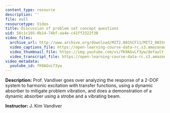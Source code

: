 ```yaml
---
content_type: resource
description: ''
file: null
resourcetype: Video
title: Discussion of problem set concept questions
uid: 56c1c105-0b14-74bf-aa4e-c41ff2322f38
video_files:
  archive_url: http://www.archive.org/download/MIT2.003SCF11/MIT2_003SCF11_lec26_300k.mp4
  video_captions_file: https://open-learning-course-data-rc.s3.amazonaws.com/2-003sc-engineering-dynamics-fall-2011/0ee6d0cb0a95598aa294b20e7dc4745c_fK9AGvLf3yw.vtt
  video_thumbnail_file: https://img.youtube.com/vi/fK9AGvLf3yw/default.jpg
  video_transcript_file: https://open-learning-course-data-rc.s3.amazonaws.com/2-003sc-engineering-dynamics-fall-2011/c17f5833b9e7a77161f6bf59a8a1a773_fK9AGvLf3yw.pdf
video_metadata:
  youtube_id: fK9AGvLf3yw
---
```


**Description:** Prof. Vandiver goes over analyzing the response of a 2-DOF system to harmonic excitation with transfer functions, using a dynamic absorber to mitigate problem vibration, and does a demonstration of a dynamic absorber using a strobe and a vibrating beam.

**Instructor:** J. Kim Vandiver